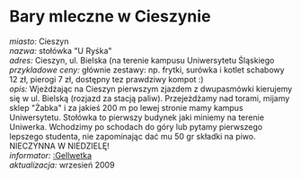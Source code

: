 # Bary mleczne w Cieszynie


*miasto:* Cieszyn    <br/>
*nazwa:*  stołówka "U Ryśka"   <br/>
*adres:*  Cieszyn, ul. Bielska (na terenie kampusu Uniwersytetu Śląskiego  <br/>
*przykladowe ceny:*  głównie zestawy: np. frytki, surówka i kotlet schabowy 12 zł, pierogi 7 zł, dostępny tez prawdziwy kompot :)  <br/>
*opis:*  Wjeżdżając na Cieszyn pierwszym zjazdem z dwupasmówki kierujemy się w ul. Bielską (rozjazd za stacją paliw). Przejeżdżamy nad torami, mijamy sklep "Żabka" i za jakieś 200 m po lewej stronie mamy kampus Uniwersytetu. Stołówka to pierwszy budynek jaki miniemy na terenie Uniwerka. Wchodzimy po schodach do góry lub pytamy pierwszego lepszego studenta, nie zapominając dać mu 50 gr składki na piwo. NIECZYNNA W NIEDZIELĘ! <br/>
*informator:* [:Gellwetka](/gellwetka) <br/>
*aktualizacja:* wrzesień 2009 <br/>
